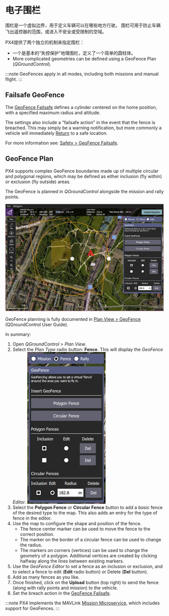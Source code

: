 # 电子围栏

围栏是一个虚拟边界，用于定义车辆可以在哪些地方行驶。 围栏可用于防止车辆飞出遥控器的范围，或进入不安全或受限制的空域。

PX4提供了两个独立的机制来指定围栏：
- 一个是基本的“失控保护”地理围栏，定义了一个简单的圆柱体。
- More complicated geometries can be defined using a GeoFence Plan (*QGroundControl*).

:::note
GeoFences apply in all modes, including both missions and manual flight.
:::

## Failsafe GeoFence

The [GeoFence Failsafe](../config/safety.md#geofence-failsafe) defines a cylinder centered on the home position, with a specified maximum radius and altitude.

The settings also include a "failsafe action" in the event that the fence is breached. This may simply be a warning notification, but more commonly a vehicle will immediately [Return](../flight_modes/return.md) to a safe location.

For more information see: [Safety > GeoFence Failsafe](../config/safety.md#geofence-failsafe).

## GeoFence Plan

PX4 supports complex GeoFence boundaries made up of multiple circular and polygonal regions, which may be defined as either inclusion (fly within) or exclusion (fly outside) areas.

The GeoFence is planned in *QGroundControl* alongside the mission and rally points.

![GeoFence Plan](../../assets/qgc/plan_geofence/geofence_overview.jpg)

GeoFence planning is fully documented in [Plan View > GeoFence](https://docs.qgroundcontrol.com/en/PlanView/PlanGeoFence.html) (QGroundControl User Guide).

In summary:
1. Open *QGroundControl > Plan View*.
1. Select the *Plan Type* radio button: **Fence**. This will display the *GeoFence Editor*. ![GeoFence Plan](../../assets/qgc/plan_geofence/geofence_editor.jpg)
1. Select the **Polygon Fence** or **Circular Fence** button to add a *basic* fence of the desired type to the map. This also adds an entry for the type of fence in the editor.
1. Use the map to configure the shape and position of the fence.
   - The fence center marker can be used to move the fence to the correct position.
   - The marker on the border of a circular fence can be used to change the radius.
   - The markers on corners (vertices) can be used to change the geometry of a polygon. Additional vertices are created by clicking halfway along the lines between existing markers.
1. Use the *GeoFence Editor* to set a fence as an inclusion or exclusion, and to select a fence to edit (**Edit** radio button) or Delete (**Del** button).
1. Add as many fences as you like.
1. Once finished, click on the **Upload** button (top right) to send the fence (along with rally points and mission) to the vehicle.
1. Set the breach action in the [GeoFence Failsafe](../config/safety.md#geofence-failsafe).

:::note PX4 implements the MAVLink [Mission Microservice](https://mavlink.io/en/services/mission.html), which includes support for GeoFences.
:::
